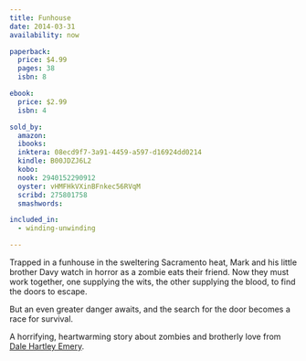 ```yaml
---
title: Funhouse
date: 2014-03-31
availability: now

paperback:
  price: $4.99
  pages: 38
  isbn: 8

ebook:
  price: $2.99
  isbn: 4

sold_by:
  amazon:
  ibooks:
  inktera: 08ecd9f7-3a91-4459-a597-d16924dd0214
  kindle: B00JDZJ6L2
  kobo:
  nook: 2940152290912
  oyster: vHMFHkVXinBFnkec56RVqM
  scribd: 275801758
  smashwords:

included_in:
  - winding-unwinding

---
```


Trapped in a funhouse in the sweltering Sacramento heat,
Mark and his little brother Davy
watch in horror as a zombie eats their friend.
Now they must work together,
one supplying the wits,
the other supplying the blood,
to find the doors to escape.

But an even greater danger awaits,
and the search for the door becomes a race for survival.

A horrifying, heartwarming story
about zombies and brotherly love
from [Dale Hartley Emery](http://dalehartleyemery.com).
